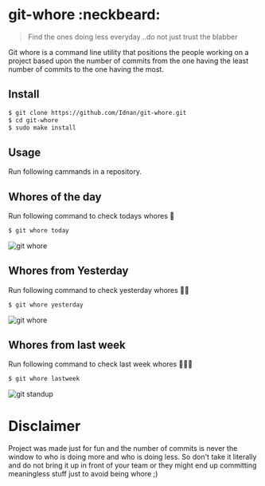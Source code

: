 # git-whore :neckbeard:

> Find the ones doing less everyday ..do not just trust the blabber

Git whore is a command line utility that positions the people working on a project based upon the number of commits from the one having the least number of commits to the one having the most.

## Install

```bash
$ git clone https://github.com/Idnan/git-whore.git
$ cd git-whore
$ sudo make install
```

## Usage

Run following cammands in a repository.

## Whores of the day

Run following command to check todays whores :dancer:

```bash
$ git whore today
```

![git whore](http://i.imgur.com/A2gWzgD.gif)

## Whores from Yesterday
Run following command to check yesterday whores :dancer::dancer:

```bash
$ git whore yesterday
```

![git whore](http://i.imgur.com/lrF9Rcp.gif)


## Whores from last week

Run following command to check last week whores :dancer::dancer::dancer:

```bash
$ git whore lastweek
```
![git standup](http://i.imgur.com/vT3EbgJ.gif)

# Disclaimer
Project was made just for fun and the number of commits is never the window to who is doing more and who is doing less. So don't take it literally and do not bring it up in front of your team or they might end up committing meaningless stuff just to avoid being whore ;)
